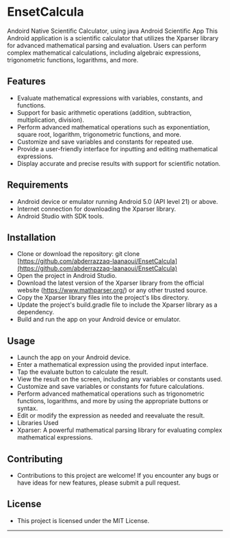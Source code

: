 # EnsetCalcula
Andoird Native Scientific Calculator, using java 
Android Scientific App
This Android application is a scientific calculator that utilizes the Xparser library for advanced mathematical parsing and evaluation. Users can perform complex mathematical calculations, including algebraic expressions, trigonometric functions, logarithms, and more.

## Features
- Evaluate mathematical expressions with variables, constants, and functions.
- Support for basic arithmetic operations (addition, subtraction, multiplication, division).
- Perform advanced mathematical operations such as exponentiation, square root, logarithm, trigonometric functions, and more.
- Customize and save variables and constants for repeated use.
- Provide a user-friendly interface for inputting and editing mathematical expressions.
- Display accurate and precise results with support for scientific notation.
## Requirements
- Android device or emulator running Android 5.0 (API level 21) or above.
- Internet connection for downloading the Xparser library.
- Android Studio with SDK tools.
## Installation
- Clone or download the repository: git clone [https://github.com/abderrazzaq-laanaoui/EnsetCalcula](https://github.com/abderrazzaq-laanaoui/EnsetCalcula)
- Open the project in Android Studio.
- Download the latest version of the Xparser library from the official website (https://www.mathparser.org/) or any other trusted source.
- Copy the Xparser library files into the project's libs directory.
- Update the project's build.gradle file to include the Xparser library as a dependency.
- Build and run the app on your Android device or emulator.
## Usage
- Launch the app on your Android device.
- Enter a mathematical expression using the provided input interface.
- Tap the evaluate button to calculate the result.
- View the result on the screen, including any variables or constants used.
- Customize and save variables or constants for future calculations.
- Perform advanced mathematical operations such as trigonometric functions, logarithms, and more by using the appropriate buttons or syntax.
- Edit or modify the expression as needed and reevaluate the result.
- Libraries Used
- Xparser: A powerful mathematical parsing library for evaluating complex mathematical expressions.
## Contributing
- Contributions to this project are welcome! If you encounter any bugs or have ideas for new features, please submit a pull request.

## License
- This project is licensed under the MIT License.
---
